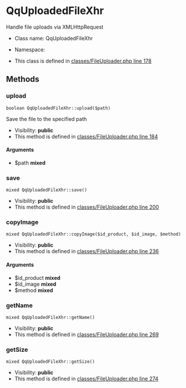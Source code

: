 QqUploadedFileXhr
===============

Handle file uploads via XMLHttpRequest




* Class name: QqUploadedFileXhr
* Namespace: 

* This class is defined in [classes/FileUploader.php line 178](https://github.com/PrestaShop/PrestaShop/blob/1.6.1.1/classes/FileUploader.php#178)







Methods
-------


### upload

    boolean QqUploadedFileXhr::upload($path)

Save the file to the specified path



* Visibility: **public**
* This method is defined in [classes/FileUploader.php line 184](https://github.com/PrestaShop/PrestaShop/blob/1.6.1.1/classes/FileUploader.php#184)


#### Arguments
* $path **mixed**



### save

    mixed QqUploadedFileXhr::save()





* Visibility: **public**
* This method is defined in [classes/FileUploader.php line 200](https://github.com/PrestaShop/PrestaShop/blob/1.6.1.1/classes/FileUploader.php#200)




### copyImage

    mixed QqUploadedFileXhr::copyImage($id_product, $id_image, $method)





* Visibility: **public**
* This method is defined in [classes/FileUploader.php line 236](https://github.com/PrestaShop/PrestaShop/blob/1.6.1.1/classes/FileUploader.php#236)


#### Arguments
* $id_product **mixed**
* $id_image **mixed**
* $method **mixed**



### getName

    mixed QqUploadedFileXhr::getName()





* Visibility: **public**
* This method is defined in [classes/FileUploader.php line 269](https://github.com/PrestaShop/PrestaShop/blob/1.6.1.1/classes/FileUploader.php#269)




### getSize

    mixed QqUploadedFileXhr::getSize()





* Visibility: **public**
* This method is defined in [classes/FileUploader.php line 274](https://github.com/PrestaShop/PrestaShop/blob/1.6.1.1/classes/FileUploader.php#274)



